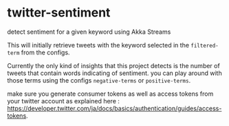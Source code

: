 # twitter-sentiment

detect sentiment for a given keyword using Akka Streams

This will initially retrieve tweets with the keyword selected in the `filtered-term` from the configs.

Currently the only kind of insights that this project detects is the number of tweets that contain words indicating of sentiment.
you can play around with those terms using the configs `negative-terms` or `positive-terms`.

make sure you generate consumer tokens as well as access tokens from your twitter account 
as explained here : https://developer.twitter.com/ja/docs/basics/authentication/guides/access-tokens.
